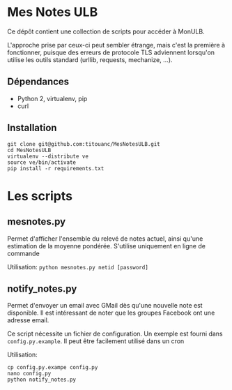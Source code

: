 # Mes Notes ULB

Ce dépôt contient une collection de scripts pour accéder à MonULB.

L'approche prise par ceux-ci peut sembler étrange, mais c'est la première à 
fonctionner, puisque des erreurs de protocole TLS adviennent lorsqu'on utilise
les outils standard (urllib, requests, mechanize, ...).

## Dépendances

* Python 2, virtualenv, pip
* curl

## Installation

	git clone git@github.com:titouanc/MesNotesULB.git
	cd MesNotesULB
	virtualenv --distribute ve
	source ve/bin/activate
	pip install -r requirements.txt

# Les scripts

## mesnotes.py

Permet d'afficher l'ensemble du relevé de notes actuel, ainsi qu'une estimation
de la moyenne pondérée. S'utilise uniquement en ligne de commande

Utilisation: `python mesnotes.py netid [password]`

## notify_notes.py

Permet d'envoyer un email avec GMail dès qu'une nouvelle note est disponible.
Il est intéressant de noter que les groupes Facebook ont une adresse email.

Ce script nécessite un fichier de configuration. Un exemple est fourni dans
`config.py.example`. Il peut être facilement utilisé dans un cron

Utilisation:

	cp config.py.exampe config.py
	nano config.py
	python notify_notes.py

